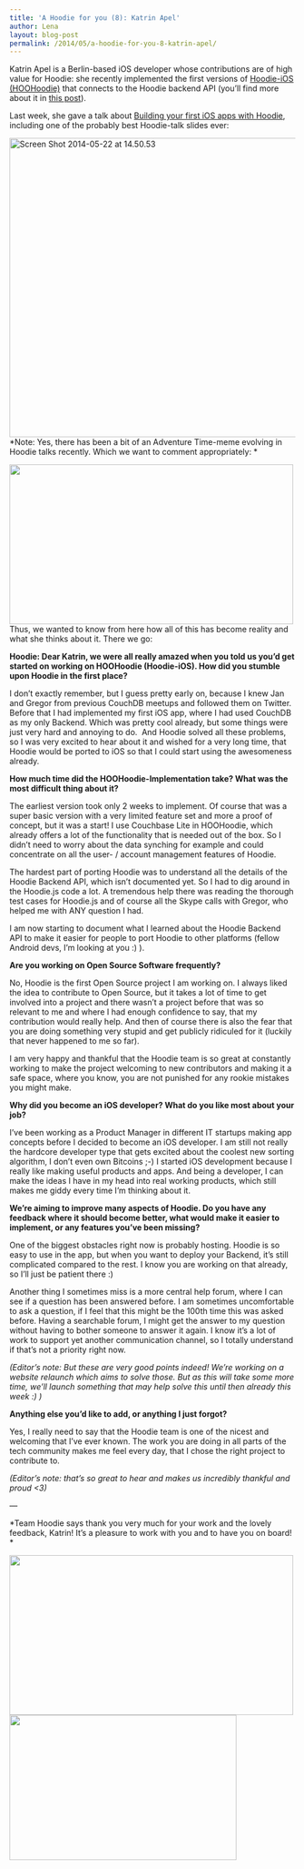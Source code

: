 ```yaml
---
title: 'A Hoodie for you (8): Katrin Apel'
author: Lena
layout: blog-post
permalink: /2014/05/a-hoodie-for-you-8-katrin-apel/
---
```

Katrin Apel is a Berlin-based iOS developer whose contributions are of high value for Hoodie: she recently implemented the first versions of [Hoodie-iOS (HOOHoodie)][1] that connects to the Hoodie backend API (you&#8217;ll find more about it in [this post][2]).

Last week, she gave a talk about [Building your first iOS apps with Hoodie][3], including one of the probably best Hoodie-talk slides ever:

[<img class="alignnone size-full wp-image-1532" src="http://blog.hood.ie/wp-content/uploads/2014/05/Screen-Shot-2014-05-22-at-14.50.53.png" alt="Screen Shot 2014-05-22 at 14.50.53" width="705" height="526" />][4]
*Note: Yes, there has been a bit of an Adventure Time-meme evolving in Hoodie talks recently. Which we want to comment appropriately:
*<!--more-->

<img class="alignnone" src="http://www.sharegif.com/wp-content/uploads/2013/11/adventure-time-gif-31.gif" alt="" width="500" height="281" />
Thus, we wanted to know from here how all of this has become reality and what she thinks about it. There we go:

**Hoodie: Dear Katrin, we were all really amazed when you told us you&#8217;d get started on working on HOOHoodie (Hoodie-iOS). How did you stumble upon Hoodie in the first place?**

I don&#8217;t exactly remember, but I guess pretty early on, because I knew Jan and Gregor from previous CouchDB meetups and followed them on Twitter. Before that I had implemented my first iOS app, where I had used CouchDB as my only Backend. Which was pretty cool already, but some things were just very hard and annoying to do.  And Hoodie solved all these problems, so I was very excited to hear about it and wished for a very long time, that Hoodie would be ported to iOS so that I could start using the awesomeness already.

**How much time did the HOOHoodie-Implementation take? What was the most difficult thing about it?**

The earliest version took only 2 weeks to implement. Of course that was a super basic version with a very limited feature set and more a proof of concept, but it was a start! I use Couchbase Lite in HOOHoodie, which already offers a lot of the functionality that is needed out of the box. So I didn&#8217;t need to worry about the data synching for example and could concentrate on all the user- / account management features of Hoodie.

The hardest part of porting Hoodie was to understand all the details of the Hoodie Backend API, which isn&#8217;t documented yet. So I had to dig around in the Hoodie.js code a lot. A tremendous help there was reading the thorough test cases for Hoodie.js and of course all the Skype calls with Gregor, who helped me with ANY question I had.

I am now starting to document what I learned about the Hoodie Backend API to make it easier for people to port Hoodie to other platforms (fellow Android devs, I&#8217;m looking at you :) ).

**Are you working on Open Source Software frequently?**

No, Hoodie is the first Open Source project I am working on. I always liked the idea to contribute to Open Source, but it takes a lot of time to get involved into a project and there wasn&#8217;t a project before that was so relevant to me and where I had enough confidence to say, that my contribution would really help. And then of course there is also the fear that you are doing something very stupid and get publicly ridiculed for it (luckily that never happened to me so far).

I am very happy and thankful that the Hoodie team is so great at constantly working to make the project welcoming to new contributors and making it a safe space, where you know, you are not punished for any rookie mistakes you might make.

**Why did you become an iOS developer? What do you like most about your job?**

I&#8217;ve been working as a Product Manager in different IT startups making app concepts before I decided to become an iOS developer. I am still not really the hardcore developer type that gets excited about the coolest new sorting algorithm, I don&#8217;t even own Bitcoins ;-)
I started iOS development because I really like making useful products and apps. And being a developer, I can make the ideas I have in my head into real working products, which still makes me giddy every time I&#8217;m thinking about it.

**We&#8217;re aiming to improve many aspects of Hoodie. Do you have any feedback where it should become better, what would make it easier to implement, or any features you&#8217;ve been missing?**

One of the biggest obstacles right now is probably hosting. Hoodie is so easy to use in the app, but when you want to deploy your Backend, it&#8217;s still complicated compared to the rest. I know you are working on that already, so I&#8217;ll just be patient there :)

Another thing I sometimes miss is a more central help forum, where I can see if a question has been answered before. I am sometimes uncomfortable to ask a question, if I feel that this might be the 100th time this was asked before. Having a searchable forum, I might get the answer to my question without having to bother someone to answer it again. I know it&#8217;s a lot of work to support yet another communication channel, so I totally understand if that&#8217;s not a priority right now.

*(Editor&#8217;s note: But these are very good points indeed! We&#8217;re working on a website relaunch which aims to solve those. But as this will take some more time, we&#8217;ll launch something that may help solve this until then already this week :) )*

**Anything else you&#8217;d like to add, or anything I just forgot?**

Yes, I really need to say that the Hoodie team is one of the nicest and welcoming that I&#8217;ve ever known. The work you are doing in all parts of the tech community makes me feel every day, that I chose the right project to contribute to.

*(Editor&#8217;s note: that&#8217;s so great to hear and makes us incredibly thankful and proud <3)*

&#8212;

*Team Hoodie says thank you very much for your work and the lovely feedback, Katrin! It&#8217;s a pleasure to work with you and to have you on board! *

<img class="alignnone" src="http://37.media.tumblr.com/tumblr_lk2ho0Mxmi1qfy2kdo1_500.gif" alt="" width="500" height="281" /> <img class="alignnone" src="https://31.media.tumblr.com/804d0c1a2a7e30999ae19504b18a4907/tumblr_inline_mydccvhwB91sohk3w.gif" alt="" width="400" height="255" />

 [1]: http://cocoadocs.org/docsets/HOOHoodie/0.1.0/
 [2]: http://blog.hood.ie/2014/03/hoodie-ios-say-hi-to-hoohoodie/
 [3]: https://speakerdeck.com/kaalita/building-your-first-ios-app-with-hoodie
 [4]: https://speakerdeck.com/kaalita/building-your-first-ios-app-with-hoodie?slide=24